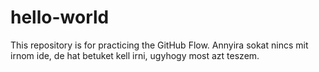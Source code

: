 # hello-world
This repository is for practicing the GitHub Flow.
Annyira sokat nincs mit irnom ide, de hat betuket kell irni, ugyhogy most azt teszem.
